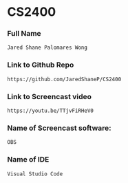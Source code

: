# **CS2400**

### Full Name 
    Jared Shane Palomares Wong
### Link to Github Repo
    https://github.com/JaredShaneP/CS2400
### Link to Screencast video
    https://youtu.be/TTjvFiRHeV0
### Name of Screencast software: 
    OBS
### Name of IDE
    Visual Studio Code
